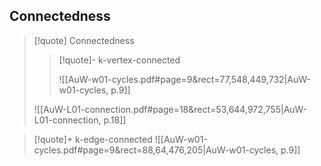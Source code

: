 

## Connectedness


>[!quote] Connectedness
>>[!quote]- k-vertex-connected
>>
>>![[AuW-w01-cycles.pdf#page=9&rect=77,548,449,732|AuW-w01-cycles, p.9]]
>
>![[AuW-L01-connection.pdf#page=18&rect=53,644,972,755|AuW-L01-connection, p.18]]
>







>[!quote]+ k-edge-connected
>![[AuW-w01-cycles.pdf#page=9&rect=88,64,476,205|AuW-w01-cycles, p.9]]





